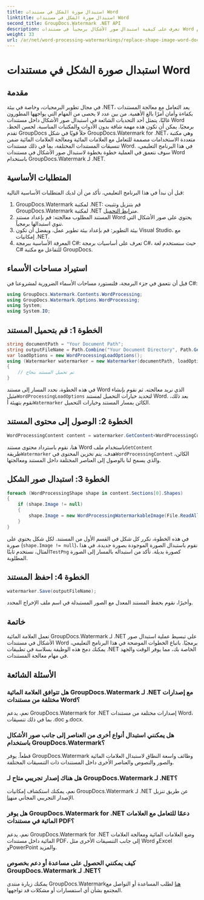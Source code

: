 ```yaml
---
title: استبدال صورة الشكل في مستندات Word
linktitle: استبدال صورة الشكل في مستندات Word
second_title: GroupDocs.Watermark .NET API
description: تعرف على كيفية استبدال صور الأشكال برمجياً في مستندات Word باستخدام GroupDocs.Watermark لـ .NET. تبسيط مهام معالجة المستندات دون عناء.
weight: 33
url: /ar/net/word-processing-watermarkings/replace-shape-image-word-docs/
---
```


# استبدال صورة الشكل في مستندات Word

## مقدمة
في مجال تطوير البرمجيات، وخاصة في بيئة .NET، يعد التعامل مع معالجة المستندات بكفاءة وأمان أمرًا بالغ الأهمية. من بين عدد لا يحصى من المهام التي يواجهها المطورون غالبًا، يتمثل أحد التحديات الشائعة في استبدال صور الأشكال داخل مستندات Word برمجيًا. يمكن أن تكون هذه مهمة شاقة بدون الأدوات والمكتبات المناسبة.
لحسن الحظ، تقدم GroupDocs حلاً قويًا في شكل GroupDocs.Watermark for .NET، وهي مكتبة متعددة الاستخدامات مصممة للتعامل مع العلامات المائية ومعالجة العلامات المائية ضمن تنسيقات المستندات المختلفة، بما في ذلك مستندات Word. في هذا البرنامج التعليمي، سوف نتعمق في العملية خطوة بخطوة لاستبدال صور الأشكال في مستندات Word باستخدام GroupDocs.Watermark لـ .NET.
## المتطلبات الأساسية
قبل أن نبدأ في هذا البرنامج التعليمي، تأكد من أن لديك المتطلبات الأساسية التالية:
1.  GroupDocs.Watermark لمكتبة .NET: قم بتنزيل وتثبيت GroupDocs.Watermark لمكتبة .NET من[رابط التحميل](https://releases.groupdocs.com/Watermark/net/).
2. المستند المطلوب معالجته: قم بإعداد مستند Word يحتوي على صور الأشكال التي تنوي استبدالها برمجياً.
3. بيئة التطوير: قم بإعداد بيئة تطوير عمل، ويفضل أن تكون Visual Studio، مع إمكانيات .NET.
4. المعرفة الأساسية ببرمجة C#: تعرف على أساسيات برمجة C#، حيث سنستخدم لغة C# للتفاعل مع مكتبة GroupDocs.
## استيراد مساحات الأسماء
قبل أن نتعمق في جزء البرمجة، فلنستورد مساحات الأسماء الضرورية لمشروعنا في C#:
```csharp
using GroupDocs.Watermark.Contents.WordProcessing;
using GroupDocs.Watermark.Options.WordProcessing;
using System;
using System.IO;
```
## الخطوة 1: قم بتحميل المستند
```csharp
string documentPath = "Your Document Path";
string outputFileName = Path.Combine("Your Document Directory", Path.GetFileName(documentPath));
var loadOptions = new WordProcessingLoadOptions();
using (Watermarker watermarker = new Watermarker(documentPath, loadOptions))
{
    // تم تحميل المستند بنجاح
}
```
 في هذه الخطوة، نحدد المسار إلى مستند Word الذي نريد معالجته. ثم نقوم بإنشاء مثيل`WordProcessingLoadOptions` لتحديد خيارات التحميل لمستند Word. بعد ذلك، نقوم بتهيئة أ`Watermarker` الكائن بمسار المستند وخيارات التحميل.
## الخطوة 2: الوصول إلى محتوى المستند
```csharp
WordProcessingContent content = watermarker.GetContent<WordProcessingContent>();
```
 هنا، نقوم باسترداد محتوى مستند Word باستخدام ملف`GetContent` طريقة`Watermarker` هدف. يتم تخزين المحتوى في`WordProcessingContent` الكائن، والذي يسمح لنا بالوصول إلى العناصر المختلفة داخل المستند ومعالجتها.
## الخطوة 3: استبدال صور الشكل
```csharp
foreach (WordProcessingShape shape in content.Sections[0].Shapes)
{
    if (shape.Image != null)
    {
        shape.Image = new WordProcessingWatermarkableImage(File.ReadAllBytes(Constants.TestPng));
    }
}
```
في هذه الخطوة، نكرر كل شكل في القسم الأول من المستند. لكل شكل يحتوي على صورة (`shape.Image != null`)، نقوم باستبدال الصورة الموجودة بصورة جديدة. في هذا المثال، نستخدم ثابتًا`TestPng` كصورة بديلة. تأكد من استبداله بالمسار إلى الصورة المطلوبة.
## الخطوة 4: احفظ المستند
```csharp
watermarker.Save(outputFileName);
```
وأخيرًا، نقوم بحفظ المستند المعدل مع الصور المستبدلة في اسم ملف الإخراج المحدد.

## خاتمة
تعمل العلامة المائية GroupDocs.Watermark لـ .NET على تبسيط عملية استبدال صور الأشكال في مستندات Word برمجيًا. باتباع الخطوات الموضحة في هذا البرنامج التعليمي، يمكنك دمج هذه الوظيفة بسلاسة في تطبيقات .NET الخاصة بك، مما يوفر الوقت والجهد في مهام معالجة المستندات.
## الأسئلة الشائعة
### هل تتوافق العلامة المائية GroupDocs.Watermark لـ .NET مع إصدارات مختلفة من مستندات Word؟
نعم، يدعم GroupDocs.Watermark for .NET إصدارات مختلفة من مستندات Word، بما في ذلك تنسيقات .doc و.docx.
### هل يمكنني استبدال أنواع أخرى من العناصر إلى جانب صور الأشكال باستخدام GroupDocs.Watermark؟
قطعاً. يوفر GroupDocs.Watermark وظائف واسعة النطاق لاستبدال العلامات المائية والصور والنصوص والعناصر الأخرى داخل المستندات ذات التنسيقات المختلفة.
### هل هناك إصدار تجريبي متاح لـ GroupDocs.Watermark لـ .NET؟
 نعم، يمكنك استكشاف إمكانيات GroupDocs.Watermark لـ .NET عن طريق تنزيل الإصدار التجريبي المجاني من[هنا](https://releases.groupdocs.com/).
### هل يوفر GroupDocs.Watermark for .NET دعمًا للتعامل مع العلامات المائية في مستندات PDF؟
نعم، يدعم GroupDocs.Watermark for .NET وضع العلامات المائية ومعالجة العلامات المائية داخل مستندات PDF، إلى جانب التنسيقات الأخرى مثل Word وExcel وPowerPoint والمزيد.
### كيف يمكنني الحصول على مساعدة أو دعم بخصوص GroupDocs.Watermark لـ .NET؟
 يمكنك زيارة منتدى GroupDocs.Watermark[هنا](https://forum.groupdocs.com/c/watermark/19) لطلب المساعدة أو التواصل مع المجتمع بشأن أي استفسارات أو مشكلات قد تواجهها.
